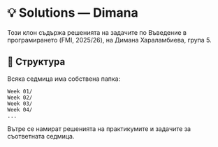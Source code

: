# 💡 Solutions — Dimana

Този клон съдържа решенията на задачите по Въведение в програмирането (FMI, 2025/26), на Димана Хараламбиева, група 5.

## 📁 Структура

Всяка седмица има собствена папка:
```
Week 01/
Week 02/
Week 03/
Week 04/
...
```

Вътре се намират решенията на практикумите и задачите за съответната седмица.